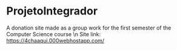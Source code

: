 # ProjetoIntegrador
 A donation site made as a group work for the first semester of the Computer Science course \n
 Site link: https://4chaaqui.000webhostapp.com/
